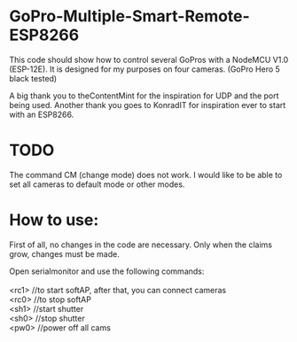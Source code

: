 # GoPro-Multiple-Smart-Remote-ESP8266
This code should show how to control several GoPros with a NodeMCU V1.0 (ESP-12E). It is designed for my purposes on four cameras. (GoPro Hero 5 black tested)

A big thank you to theContentMint for the inspiration for UDP and the port being used.
Another thank you goes to KonradIT for inspiration ever to start with an ESP8266.

# TODO
The command CM (change mode) does not work. I would like to be able to set all cameras to default mode or other modes.

# How to use:
First of all, no changes in the code are necessary. Only when the claims grow, changes must be made.

Open serialmonitor and use the following commands: <br>
<br>
&#60;rc1> //to start softAP, after that, you can connect cameras <br>
&#60;rc0> //to stop softAP <br>
&#60;sh1> //start shutter <br>
&#60;sh0> //stop shutter <br>
&#60;pw0> //power off all cams
